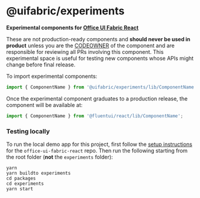 # @uifabric/experiments

**Experimental components for [Office UI Fabric React](https://dev.microsoft.com/fabric)**

These are not production-ready components and **should never be used in product** unless you are the [CODEOWNER](https://github.com/OfficeDev/office-ui-fabric-react/blob/master/.github/CODEOWNERS) of the component and are responsible for reviewing all PRs involving this component. This experimental space is useful for testing new components whose APIs might change before final release.

To import experimental components:

```js
import { ComponentName } from '@uifabric/experiments/lib/ComponentName';
```

Once the experimental component graduates to a production release, the component will be available at:

```js
import { ComponentName } from '@fluentui/react/lib/ComponentName';
```

### Testing locally

To run the local demo app for this project, first follow the [setup instructions](https://github.com/OfficeDev/office-ui-fabric-react/wiki/Setup) for the `office-ui-fabric-react` repo. Then run the following starting from the root folder (**not** the `experiments` folder):

```
yarn
yarn buildto experiments
cd packages
cd experiments
yarn start
```
